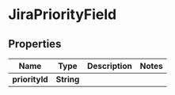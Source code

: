 

# JiraPriorityField


## Properties

| Name | Type | Description | Notes |
|------------ | ------------- | ------------- | -------------|
|**priorityId** | **String** |  |  |



